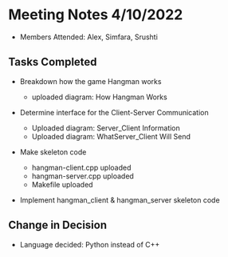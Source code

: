 # Meeting Notes 4/10/2022
+ Members Attended: Alex, Simfara, Srushti

## Tasks Completed

+ Breakdown how the game Hangman works
	+ uploaded diagram: How Hangman Works
  
+ Determine interface for the Client-Server Communication
  + Uploaded diagram: Server_Client Information
  + Uploaded diagram: WhatServer_Client Will Send
  
+ Make skeleton code
  + hangman-client.cpp uploaded
  + hangman-server.cpp uploaded
  + Makefile uploaded
  
+ Implement hangman_client & hangman_server skeleton code 


## Change in Decision
+  Language decided: Python instead of C++
 



